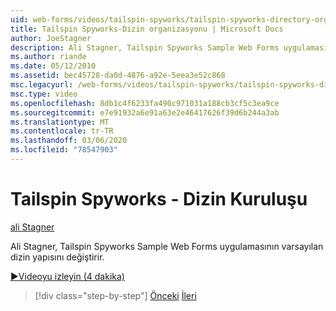 ```yaml
---
uid: web-forms/videos/tailspin-spyworks/tailspin-spyworks-directory-organization
title: Tailspin Spyworks-Dizin organizasyonu | Microsoft Docs
author: JoeStagner
description: Ali Stagner, Tailspin Spyworks Sample Web Forms uygulamasının varsayılan dizin yapısını değiştirir.
ms.author: riande
ms.date: 05/12/2010
ms.assetid: bec45728-da0d-4876-a92e-5eea3e52c868
msc.legacyurl: /web-forms/videos/tailspin-spyworks/tailspin-spyworks-directory-organization
msc.type: video
ms.openlocfilehash: 8db1c4f6233fa490c971031a188cb3cf5c3ea9ce
ms.sourcegitcommit: e7e91932a6e91a63e2e46417626f39d6b244a3ab
ms.translationtype: MT
ms.contentlocale: tr-TR
ms.lasthandoff: 03/06/2020
ms.locfileid: "78547903"
---
```

# <a name="tailspin-spyworks---directory-organization"></a>Tailspin Spyworks - Dizin Kuruluşu

[ali Stagner](https://github.com/JoeStagner)

Ali Stagner, Tailspin Spyworks Sample Web Forms uygulamasının varsayılan dizin yapısını değiştirir.

[&#9654;Videoyu izleyin (4 dakika)](https://channel9.msdn.com/Blogs/ASP-NET-Site-Videos/tailspin-spyworks-directory-organization)

> [!div class="step-by-step"]
> [Önceki](tailspin-spyworks-intro-ui-and-edm.md)
> [İleri](tailspin-spyworks-category-menu.md)
